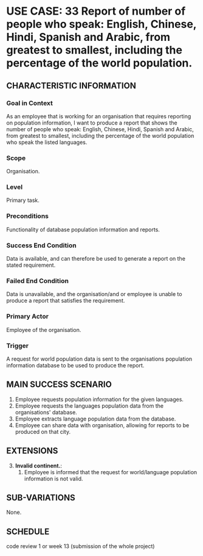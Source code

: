 # USE CASE: 33 Report of number of people who speak: English, Chinese, Hindi, Spanish and Arabic, from  greatest to smallest, including the percentage of the world population.

## CHARACTERISTIC INFORMATION

### Goal in Context

As an employee that is working for an organisation that requires reporting on population information, I want to produce a report that shows the number of people who speak: English, Chinese, Hindi, Spanish and Arabic, from greatest to smallest, including the percentage of the world population who speak the listed languages.

### Scope

Organisation.

### Level

Primary task.

### Preconditions

Functionality of database population information and reports.

### Success End Condition

Data is available, and can therefore be used to generate a report on the stated requirement.

### Failed End Condition

Data is unavailable, and the organisation/and or employee is unable to produce a report that satisfies the requirement.

### Primary Actor

Employee of the organisation.

### Trigger

A request for world population data is sent to the organisations population information database to be used to produce the report.

## MAIN SUCCESS SCENARIO

1. Employee requests population information for the given languages.
2. Employee requests the languages population data from the organisations' database.
3. Employee extracts language population data from the database.
4. Employee can share data with organisation, allowing for reports to be produced on that city.

## EXTENSIONS

3. **Invalid continent.**:
    1. Employee is informed that the request for world/language population information is not valid.

## SUB-VARIATIONS

None.

## SCHEDULE

code review 1 or week 13 (submission of the whole project)